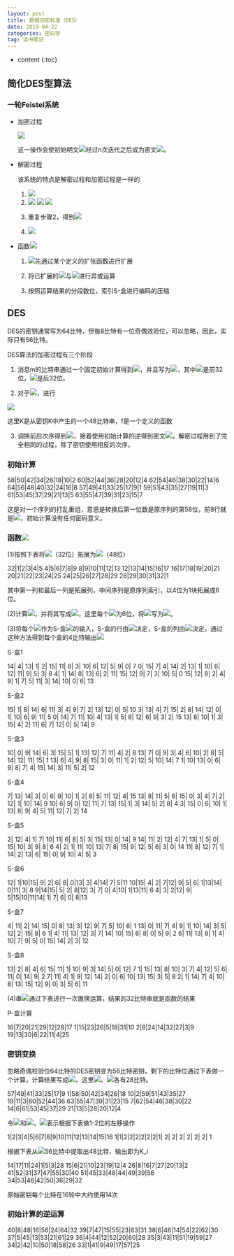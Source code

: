 ```yaml
---
layout: post
title: 数据加密标准（DES）
date: 2019-04-22
categories: 密码学
tag: 读书笔记
---
```


* content
{:toc}

## 简化DES型算法

### 一轮Feistel系统

- 加密过程

  <img src="https://latex.codecogs.com/png.latex? L_{i}=R_{i-1}和R_i=L_{i-1}\oplus f(R_{i-1},K_i)">

  这一操作会使初始明文<img src="https://latex.codecogs.com/png.latex? L_0R_0">经过n次迭代之后成为密文<img src="https://latex.codecogs.com/png.latex? L_nR_n">。

- 解密过程

  该系统的特点是解密过程和加密过程是一样的

  1. <img src="https://latex.codecogs.com/png.latex? L_nR_n\rightarrow R_nL_n">

  2. <img src="https://latex.codecogs.com/png.latex? [R_n][L_n]=[L_{n-1}][R_{n-1}\oplus f(L_{n-1},K_n)]">

        <img src="https://latex.codecogs.com/png.latex? =[R_{n-2}][L_{n-2}\oplus f(R_{n-2},K_{n-1})\oplus f(L_{n-1},K_n)]">

        <img src="https://latex.codecogs.com/png.latex? =[R_{n-2}][L_{n-2}]">

  3. 重复步骤2，得到<img src="https://latex.codecogs.com/png.latex? R_0L_0">

  4. <img src="https://latex.codecogs.com/png.latex? R_0L_0\rightarrow L_0R_0">
  
- 函数<img src="https://latex.codecogs.com/png.latex? f(R_{i-1},K_i)">

  1. <img src="https://latex.codecogs.com/png.latex? R_{i-1}">先通过某个定义的扩张函数进行扩展

  2. 将已扩展的<img src="https://latex.codecogs.com/png.latex? R_{i-1}">与<img src="https://latex.codecogs.com/png.latex? K_i">进行异或运算

  3. 按照运算结果的分段数位，索引S-盒进行编码的压缩

## DES

DES的密钥通常写为64比特，但每8比特有一位奇偶效验位，可以忽略，因此，实际只有56比特。

DES算法的加密过程有三个阶段

1. 消息m的比特串通过一个固定初始计算得到<img src="https://latex.codecogs.com/png.latex? m_0=IP(m)">，并且写为<img src="https://latex.codecogs.com/png.latex? m_0=L_0R_0">，其中<img src="https://latex.codecogs.com/png.latex? L_0">是前32位，<img src="https://latex.codecogs.com/png.latex? R_0">是后32位。

2. 对于<img src="https://latex.codecogs.com/png.latex? 1\leqslant i\leqslant 16">，进行

  <img src="https://latex.codecogs.com/png.latex? L_{i}=R_{i-1}和R_i=L_{i-1}\oplus f(R_{i-1},K_i)">

  这里K是从密钥K中产生的一个48比特串，f是一个定义的函数

3. 调换前后次序得到<img src="https://latex.codecogs.com/png.latex? R_{16}L_{16}">，接着使用初始计算的逆得到密文<img src="https://latex.codecogs.com/png.latex? c=IP^{-1}(R_{16}L_{16})">，解密过程用到了完全相同的过程，除了密钥使用相反的次序。

### 初始计算


58|50|42|34|26|18|10|2
60|52|44|36|28|20|12|4
62|54|46|38|30|22|14|6
64|56|48|40|32|24|16|8
57|49|41|33|25|17|9|1
59|51|43|35|27|19|11|3
61|53|45|37|29|21|13|5
63|55|47|39|31|23|15|7


这是对一个序列的打乱重组，意思是转换后第一位数是原序列的第58位，前8行就是<img src="https://latex.codecogs.com/png.latex? L_0">，初始计算没有任何密码意义。

### 函数<img src="https://latex.codecogs.com/png.latex? f(R_{i-1},K_i)">

(1)按照下表将<img src="https://latex.codecogs.com/png.latex? R_{i-1}">（32位）拓展为<img src="https://latex.codecogs.com/png.latex? E(R_{i-1})">（48位）

  32|1|2|3|4|5
  4|5|6|7|8|9
  8|9|10|11|12|13
  12|13|14|15|16|17
  16|17|18|19|20|21
  20|21|22|23|24|25
  24|25|26|27|28|29
  28|29|30|31|32|1

  其中第一列和最后一列是拓展列，中间序列是原序列索引，以4位为1块拓展成6位。

(2)计算<img src="https://latex.codecogs.com/png.latex? E(R_{i-1})\oplus K_i">，并将其写成<img src="https://latex.codecogs.com/png.latex? B_1B_2...B_8">，这里每个<img src="https://latex.codecogs.com/png.latex? B_j">为6位，将<img src="https://latex.codecogs.com/png.latex? B_j">写为<img src="https://latex.codecogs.com/png.latex? b_1b_2...b_6">。

(3)将每个<img src="https://latex.codecogs.com/png.latex? B_j">作为S-盒<img src="https://latex.codecogs.com/png.latex? S_j">的输入，S-盒的行由<img src="https://latex.codecogs.com/png.latex? b_1b_6">决定，S-盒的列由<img src="https://latex.codecogs.com/png.latex? b_2b_3b_4b_5">决定。通过这种方法得到每个盒的4比特输出<img src="https://latex.codecogs.com/png.latex? C_1C_2...C_8">

S-盒1

14| 4| 13| 1| 2| 15| 11| 8| 3| 10| 6| 12| 5| 9| 0| 7
0| 15| 7| 4| 14| 2| 13| 1| 10| 6| 12| 11| 9| 5| 3| 8
4| 1| 14| 8| 13| 6| 2| 11| 15| 12| 9| 7| 3| 10| 5| 0
15| 12| 8| 2| 4| 9| 1| 7| 5| 11| 3| 14| 10| 0| 6| 13 

S-盒2

15| 1| 8| 14| 6| 11| 3| 4| 9| 7| 2| 13| 12| 0| 5| 10
3| 13| 4| 7| 15| 2| 8| 14| 12| 0| 1| 10| 6| 9| 11| 5
0| 14| 7| 11| 10| 4| 13| 1| 5| 8| 12| 6| 9| 3| 2| 15
13| 8| 10| 1| 3| 15| 4| 2| 11| 6| 7| 12| 0| 5| 14| 9


S-盒3

10| 0| 9| 14| 6| 3| 15| 5| 1| 13| 12| 7| 11| 4| 2| 8
13| 7| 0| 9| 3| 4| 6| 10| 2| 8| 5| 14| 12| 11| 15| 1
13| 6| 4| 9| 8| 15| 3| 0| 11| 1| 2| 12| 5| 10| 14| 7
1| 10| 13| 0| 6| 9| 8| 7| 4| 15| 14| 3| 11| 5| 2| 12

S-盒4

7| 13| 14| 3| 0| 6| 9| 10| 1| 2| 8| 5| 11| 12| 4| 15
13| 8| 11| 5| 6| 15| 0| 3| 4| 7| 2| 12| 1| 10| 14| 9
10| 6| 9| 0| 12| 11| 7| 13| 15| 1| 3| 14| 5| 2| 8| 4
3| 15| 0| 6| 10| 1| 13| 8| 9| 4| 5| 11| 12| 7| 2| 14

S-盒5

2| 12| 4| 1| 7| 10| 11| 6| 8| 5| 3| 15| 13| 0| 14| 9
14| 11| 2| 12| 4| 7| 13| 1| 5| 0| 15| 10| 3| 9| 8| 6
4| 2| 1| 11| 10| 13| 7| 8| 15| 9| 12| 5| 6| 3| 0| 14
11| 8| 12| 7| 1| 14| 2| 13| 6| 15| 0| 9| 10| 4| 5| 3

S-盒6

12| 1|10|15| 9| 2| 6| 8| 0|13| 3| 4|14| 7| 5|11
10|15| 4| 2| 7|12| 9| 5| 6| 1|13|14| 0|11| 3| 8
 9|14|15| 5| 2| 8|12| 3| 7| 0| 4|10| 1|13|11| 6
 4| 3| 2|12| 9| 5|15|10|11|14| 1| 7| 6| 0| 8|13

S-盒7

4| 11| 2| 14| 15| 0| 8| 13| 3| 12| 9| 7| 5| 10| 6| 1
13| 0| 11| 7| 4| 9| 1| 10| 14| 3| 5| 12| 2| 15| 8| 6
1| 4| 11| 13| 12| 3| 7| 14| 10| 15| 6| 8| 0| 5| 9| 2
6| 11| 13| 8| 1| 4| 10| 7| 9| 5| 0| 15| 14| 2| 3| 12

S-盒8

13| 2| 8| 4| 6| 15| 11| 1| 10| 9| 3| 14| 5| 0| 12| 7
1| 15| 13| 8| 10| 3| 7| 4| 12| 5| 6| 11| 0| 14| 9| 2
7| 11| 4| 1| 9| 12| 14| 2| 0| 6| 10| 13| 15| 3| 5| 8
2| 1| 14| 7| 4| 10| 8| 13| 15| 12| 9| 0| 3| 5| 6| 11

(4)串<img src="https://latex.codecogs.com/png.latex? C_1C_2...C_8">通过下表进行一次置换运算，结果的32比特串就是函数的结果

P-盒计算

16|7|20|21|29|12|28|17
1|15|23|26|5|18|31|10
2|8|24|14|32|27|3|9
19|13|30|6|22|11|4|25

### 密钥变换

忽略奇偶校验位64比特的DES密钥变为56比特密钥，剩下的比特位通过下表做一个计算，计算结果写成<img src="https://latex.codecogs.com/png.latex? C_0D_0">，这里<img src="https://latex.codecogs.com/png.latex? C_0">、<img src="https://latex.codecogs.com/png.latex? D_0">各有28比特。

57|49|41|33|25|17|9
1|58|50|42|34|26|18
10|2|59|51|43|35|27
19|11|3|60|52|44|36
63|55|47|39|31|23|15
7|62|54|46|38|30|22
14|6|61|53|45|37|29
21|13|5|28|20|12|4

令<img src="https://latex.codecogs.com/png.latex? C_i=LS_i(C_{i-1})">和<img src="https://latex.codecogs.com/png.latex? D_i=LS_i(D_{i-1})">，<img src="https://latex.codecogs.com/png.latex? LS_i">表示根据下表做1-2位的左移操作

1|2|3|4|5|6|7|8|9|10|11|12|13|14|15|16
1|1|2|2|2|2|2|2|1| 2| 2| 2| 2| 2| 2| 1

根据下表从<img src="https://latex.codecogs.com/png.latex? C_iD_i">56比特中提取出48比特，输出即为K_i

14|17|11|24|1|5|3|28
15|6|21|10|23|19|12|4
26|8|16|7|27|20|13|2
41|52|31|37|47|55|30|40
51|45|33|48|44|49|39|56
34|53|46|42|50|36|29|32

原始密钥每个比特在16轮中大约使用14次

### 初始计算的逆运算

40|8|48|16|56|24|64|32
39|7|47|15|55|23|63|31
38|6|46|14|54|22|62|30
37|5|45|13|53|21|61|29
36|4|44|12|52|20|60|28
35|3|43|11|51|19|59|27
34|2|42|10|50|18|58|26
33|1|41|9|49|17|57|25

